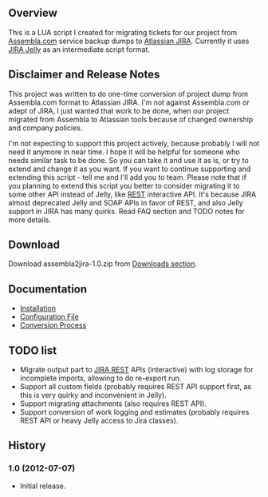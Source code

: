 ## Overview ##
This is a LUA script I created for migrating tickets for our project from [Assembla.com](http://www.assembla.com/home) service backup dumps to [Atlassian JIRA](http://www.atlassian.com/software/jira/). Currently it uses [JIRA Jelly](https://confluence.atlassian.com/display/JIRA/Jelly+Tags) as an intermediate script format.

## Disclaimer and Release Notes ##
This project was written to do one-time conversion of project dump from Assembla.com format to Atlassian JIRA. I'm not against Assembla.com or adept of JIRA, I just wanted that work to be done, when our project migrated from Assembla to Atlassian tools because of changed ownership and company policies.

I'm not expecting to support this project actively, because probably I will not need it anymore in near time. I hope it will be helpful for someone who needs similar task to be done. So you can take it and use it as is, or try to extend and change it as you want. If you want to continue supporting and extending this script - tell me and I'll add you to team. Please note that if you planning to extend this script you better to consider migrating it to some other API instead of Jelly, like [REST](http://docs.atlassian.com/jira/REST/latest/) interactive API. It's because JIRA almost deprecated Jelly and SOAP APIs in favor of REST, and also Jelly support in JIRA has many quirks. Read FAQ section and TODO notes for more details.

## Download ##
Download assembla2jira-1.0.zip from [Downloads section](http://code.google.com/p/assembla2jira/downloads/list).

## Documentation ##
  * [Installation](Installation.md)
  * [Configuration File](ConfigurationFile.md)
  * [Conversion Process](ConversionProcess.md)

## TODO list ##
  * Migrate output part to [JIRA REST](http://docs.atlassian.com/jira/REST/latest/) APIs (interactive) with log storage for incomplete imports, allowing to do re-export run.
  * Support all custom fields (probably requires REST API support first, as this is very quirky and inconvenient in Jelly).
  * Support migrating attachments (also requires REST API).
  * Support conversion of work logging and estimates (probably requires REST API or heavy Jelly access to Jira classes).

## History ##
### 1.0 (2012-07-07) ###
  * Initial release.